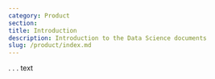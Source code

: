 ```yaml
---
category: Product
section: 
title: Introduction
description: Introduction to the Data Science documents
slug: /product/index.md
---
```


. . . text
